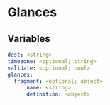 # Glances

## Variables

```yaml
dest: <string>
timezone: <optional; string>
validate: <optional; bool>
glances:
  fragment: <optional; object>
      name: <string>
      definition: <object>
```
